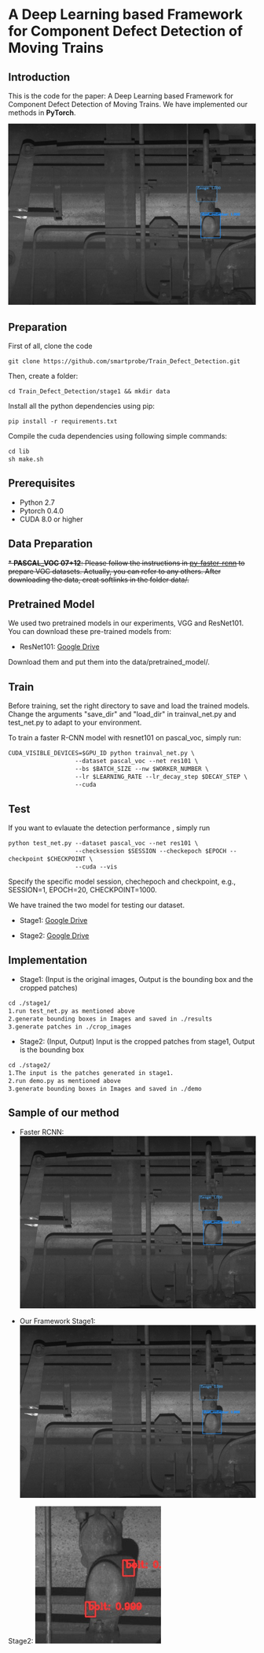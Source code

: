 #  A Deep Learning based Framework for Component Defect Detection of Moving Trains

## Introduction

This is the code for the paper: A Deep Learning based Framework for Component Defect Detection of Moving Trains. We have implemented our methods in **PyTorch**.

![Object Detection Sample](samples/frcnn/179_det.jpg)


## Preparation

First of all, clone the code
```
git clone https://github.com/smartprobe/Train_Defect_Detection.git
```

Then, create a folder:
```
cd Train_Defect_Detection/stage1 && mkdir data
```

Install all the python dependencies using pip:
```
pip install -r requirements.txt
```

Compile the cuda dependencies using following simple commands:
```
cd lib
sh make.sh
```

## Prerequisites

* Python 2.7
* Pytorch 0.4.0
* CUDA 8.0 or higher

## Data Preparation

~~* **PASCAL_VOC 07+12**: Please follow the instructions in [py-faster-rcnn](https://github.com/rbgirshick/py-faster-rcnn#beyond-the-demo-installation-for-training-and-testing-models) to prepare VOC datasets. Actually, you can refer to any others. After downloading the data, creat softlinks in the folder data/.~~

## Pretrained Model

We used two pretrained models in our experiments, VGG and ResNet101. You can download these pre-trained models from:

* ResNet101: [Google Drive](https://drive.google.com/open?id=1v6oxLMeUWM1HYh6ThhNkmvq1nAZNoUPK)

Download them and put them into the data/pretrained_model/.

## Train

Before training, set the right directory to save and load the trained models. Change the arguments "save_dir" and "load_dir" in trainval_net.py and test_net.py to adapt to your environment.

To train a faster R-CNN model with resnet101 on pascal_voc, simply run:
```
CUDA_VISIBLE_DEVICES=$GPU_ID python trainval_net.py \
                   --dataset pascal_voc --net res101 \
                   --bs $BATCH_SIZE --nw $WORKER_NUMBER \
                   --lr $LEARNING_RATE --lr_decay_step $DECAY_STEP \
                   --cuda
```

## Test

If you want to evlauate the detection performance , simply run
```
python test_net.py --dataset pascal_voc --net res101 \
                   --checksession $SESSION --checkepoch $EPOCH --checkpoint $CHECKPOINT \
                   --cuda --vis
```
Specify the specific model session, chechepoch and checkpoint, e.g., SESSION=1, EPOCH=20, CHECKPOINT=1000.

We have trained the two model for testing our dataset.

* Stage1:  [Google Drive](https://drive.google.com/open?id=151499FF5oN8jHKclp693tHIonic5JuV7)

* Stage2:  [Google Drive](https://drive.google.com/open?id=1b2VuFeIjO8klsvdHJ_DUJzq-Hcimkrls)



## Implementation

* Stage1: 
(Input is the original images, Output is the bounding box and the cropped patches)
```
cd ./stage1/
1.run test_net.py as mentioned above
2.generate bounding boxes in Images and saved in ./results
3.generate patches in ./crop_images
```


* Stage2: (Input, Output)
Input is the cropped patches from stage1, Output is the bounding box
```
cd ./stage2/
1.The input is the patches generated in stage1.
2.run demo.py as mentioned above
3.generate bounding boxes in Images and saved in ./demo
```



## Sample of our method

* Faster RCNN:
![Object Detection Sample](samples/frcnn/179_det.jpg)


* Our Framework
Stage1:
![Object Detection Sample](samples/stage1/179_det.jpg)



Stage2:
![Object Detection Sample](samples/stage2/179_1_det.jpg)

